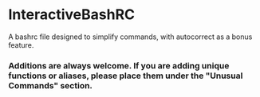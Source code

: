 # InteractiveBashRC
A bashrc file designed to simplify commands, with autocorrect as a bonus feature. 

### Additions are always welcome. If you are adding unique functions or aliases, please place them under the  "Unusual Commands" section.
